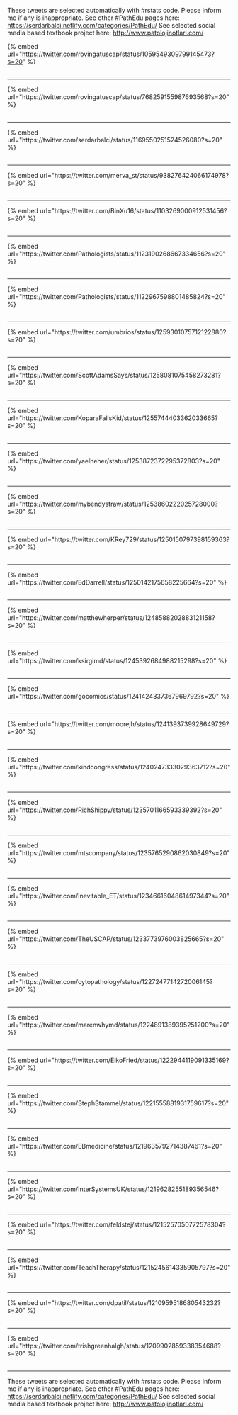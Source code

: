 

These tweets are selected automatically with #rstats code. Please inform me if any is inappropriate.
See other #PathEdu pages here: https://serdarbalci.netlify.com/categories/PathEdu/ 
See selected social media based textbook project here: http://www.patolojinotlari.com/

{% embed url="https://twitter.com/rovingatuscap/status/1059549309799145473?s=20" %}<br>
<br>
<hr>
{% embed url="https://twitter.com/rovingatuscap/status/768259155987693568?s=20" %}<br>
<br>
<hr>
{% embed url="https://twitter.com/serdarbalci/status/1169550251524526080?s=20" %}<br>
<br>
<hr>
{% embed url="https://twitter.com/merva_st/status/938276424066174978?s=20" %}<br>
<br>
<hr>
{% embed url="https://twitter.com/BinXu16/status/1103269000912531456?s=20" %}<br>
<br>
<hr>
{% embed url="https://twitter.com/Pathologists/status/1123190268667334656?s=20" %}<br>
<br>
<hr>
{% embed url="https://twitter.com/Pathologists/status/1122967598801485824?s=20" %}<br>
<br>
<hr>
{% embed url="https://twitter.com/umbrios/status/1259301075712122880?s=20" %}<br>
<br>
<hr>
{% embed url="https://twitter.com/ScottAdamsSays/status/1258081075458273281?s=20" %}<br>
<br>
<hr>
{% embed url="https://twitter.com/KoparaFallsKid/status/1255744403362033665?s=20" %}<br>
<br>
<hr>
{% embed url="https://twitter.com/yaelheher/status/1253872372295372803?s=20" %}<br>
<br>
<hr>
{% embed url="https://twitter.com/mybendystraw/status/1253860222025728000?s=20" %}<br>
<br>
<hr>
{% embed url="https://twitter.com/KRey729/status/1250150797398159363?s=20" %}<br>
<br>
<hr>
{% embed url="https://twitter.com/EdDarrell/status/1250142175658225664?s=20" %}<br>
<br>
<hr>
{% embed url="https://twitter.com/matthewherper/status/1248588202883121158?s=20" %}<br>
<br>
<hr>
{% embed url="https://twitter.com/ksirgimd/status/1245392684988215298?s=20" %}<br>
<br>
<hr>
{% embed url="https://twitter.com/gocomics/status/1241424337367969792?s=20" %}<br>
<br>
<hr>
{% embed url="https://twitter.com/moorejh/status/1241393739928649729?s=20" %}<br>
<br>
<hr>
{% embed url="https://twitter.com/kindcongress/status/1240247333029363712?s=20" %}<br>
<br>
<hr>
{% embed url="https://twitter.com/RichShippy/status/1235701166593339392?s=20" %}<br>
<br>
<hr>
{% embed url="https://twitter.com/mtscompany/status/1235765290862030849?s=20" %}<br>
<br>
<hr>
{% embed url="https://twitter.com/Inevitable_ET/status/1234661604861497344?s=20" %}<br>
<br>
<hr>
{% embed url="https://twitter.com/TheUSCAP/status/1233773976003825665?s=20" %}<br>
<br>
<hr>
{% embed url="https://twitter.com/cytopathology/status/1227247714272006145?s=20" %}<br>
<br>
<hr>
{% embed url="https://twitter.com/marenwhymd/status/1224891389395251200?s=20" %}<br>
<br>
<hr>
{% embed url="https://twitter.com/EikoFried/status/1222944119091335169?s=20" %}<br>
<br>
<hr>
{% embed url="https://twitter.com/StephStammel/status/1221555881931759617?s=20" %}<br>
<br>
<hr>
{% embed url="https://twitter.com/EBmedicine/status/1219635792714387461?s=20" %}<br>
<br>
<hr>
{% embed url="https://twitter.com/InterSystemsUK/status/1219628255189356546?s=20" %}<br>
<br>
<hr>
{% embed url="https://twitter.com/feldstej/status/1215257050772578304?s=20" %}<br>
<br>
<hr>
{% embed url="https://twitter.com/TeachTherapy/status/1215245614335905797?s=20" %}<br>
<br>
<hr>
{% embed url="https://twitter.com/dpatil/status/1210959518680543232?s=20" %}<br>
<br>
<hr>
{% embed url="https://twitter.com/trishgreenhalgh/status/1209902859338354688?s=20" %}<br>
<br>
<hr>


These tweets are selected automatically with #rstats code. Please inform me if any is inappropriate.
See other #PathEdu pages here: https://serdarbalci.netlify.com/categories/PathEdu/ 
See selected social media based textbook project here: http://www.patolojinotlari.com/
